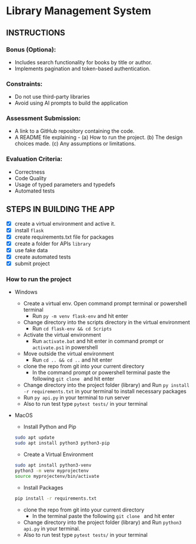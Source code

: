 # Library Management System

## INSTRUCTIONS

### Bonus (Optiona):
- Includes search functionality for books by title or author.
- Implements pagination and token-based authentication.

### Constraints:
- Do not use third-party libraries
- Avoid using AI prompts to build the application

### Assessment Submission:
- A link to a GitHub repository containing the code.
- A README file explaining - (a) How to run the project. (b) The design choices made. (c) Any assumptions or limitations.

### Evaluation Criteria:
- Correctness
- Code Quality
- Usage of typed parameters and typedefs
- Automated tests

## STEPS IN BUILDING THE APP
- [x] create a virtual environment and active it.
- [x] install `flask`
- [X] create requirements.txt file for packages
- [X] create a folder for APIs  `library`
- [X] use fake data
- [X] create automated tests
- [X] submit project

### How to run the project

- Windows
    - Create a virtual env. Open command prompt terminal or powershell terminal
        - Run `py -m venv flask-env` and hit enter
    - Change directory into the scripts directory in the virtual environment
        - Run `cd flask-env && cd Scripts`
    - Activate the virtual environment
        - Run `activate.bat` and hit enter in command prompt or `activate.ps1` in powershell
    - Move outside the virtual environment
        - Run `cd .. && cd ..` and hit enter
    - clone the repo from git into your current directory
        - In the command prompt or powershell terminal paste the following `git clone ` and hit enter
    - Change directory into the project folder (library) and Run `py install -r requirements.txt` in your terminal to install necessary packages
    - Run `py api.py` in your terminal  to run server
    - Also to run test type `pytest tests/` in your terminal

- MacOS
    - Install Python and Pip
    ```bash
    sudo apt update
    sudo apt install python3 python3-pip
    ```
    - Create a Virtual Environment
    ```bash
    sudo apt install python3-venv
    python3 -m venv myprojectenv
    source myprojectenv/bin/activate
    ```
    - Install Packages
    ```bash
    pip install -r requirements.txt
    ```
    - clone the repo from git into your current directory
        - In the terminal paste the following `git clone ` and hit enter
    - Change directory into the project folder (library) and Run `python3 api.py` in your terminal.
    - Also to run test type `pytest tests/` in your terminal
